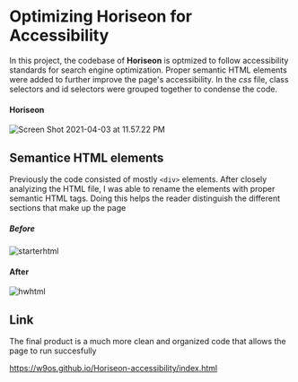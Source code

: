 # Optimizing Horiseon for Accessibility 

In this project, the codebase of **Horiseon** is optmized to follow accessibility standards for search engine optimization. Proper semantic HTML elements were added to further improve the page's accessibility. In the *css* file, class selectors and id selectors were grouped together to condense the code.

#### Horiseon

![Screen Shot 2021-04-03 at 11.57.22 PM](https://i.imgur.com/4Ejusj8.jpg)


## Semantice HTML elements

Previously the code consisted of mostly  `<div>` elements. After closely analyizing the HTML file, I was able to rename the elements with proper semantic HTML tags. Doing this helps the reader distinguish the different sections that make up the page

##### Before

![starterhtml](https://i.imgur.com/3ifC4B2.png)

#### After 

![hwhtml](https://i.imgur.com/TOPOLL3.png)

## Link

The final product is a much more clean and organized code that allows the page to run succesfully



<https://w9os.github.io/Horiseon-accessibility/index.html>


